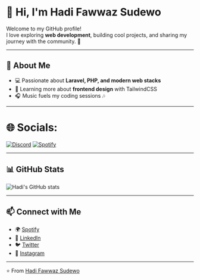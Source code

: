# 👋 Hi, I'm Hadi Fawwaz Sudewo  

Welcome to my GitHub profile!  
I love exploring **web development**, building cool projects, and sharing my journey with the community. 🚀  

---

## 🌱 About Me  
- 💻 Passionate about **Laravel, PHP, and modern web stacks**  
- 🎨 Learning more about **frontend design** with TailwindCSS  
- 🎧 Music fuels my coding sessions 🎶  

---

# 🌐 Socials:
[![Discord](https://img.shields.io/badge/Discord-%237289DA.svg?logo=discord&logoColor=white)](https://discordapp.com/users/879894056761692172) [![Spotify](https://img.shields.io/badge/Spotify-1DB954?logo=spotify&logoColor=white)](https://open.spotify.com/user/31w5xdegv4cry2t7p23xs2amquwi?si=27132f462a91484a)

---

## 📊 GitHub Stats  
![Hadi's GitHub stats](https://github-readme-stats.vercel.app/api?username=HadiFawwaz&show_icons=true&theme=radical)  

---

## 📫 Connect with Me  
- 🌍 [Spotify](https://open.spotify.com/user/31w5xdegv4cry2t7p23xs2amquwi?si=c6ad110041c048a8)  
- 💼 [LinkedIn](#)  
- 🐦 [Twitter](#)  
- 📸 [Instagram](#)  

---

⭐️ From [Hadi Fawwaz Sudewo](https://github.com/HadiFawwazSudewo)
